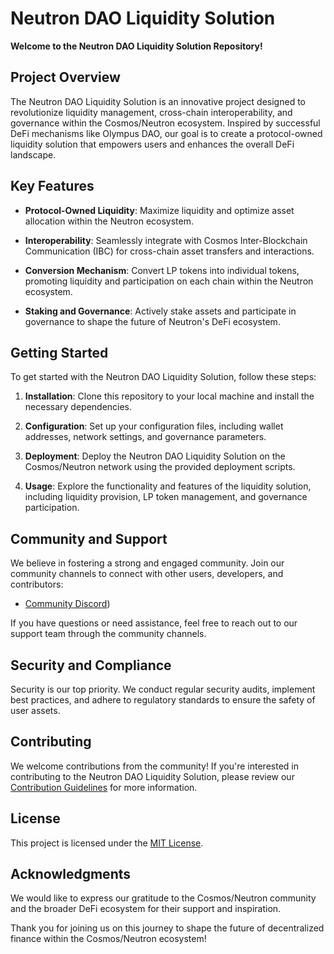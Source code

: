 # Neutron DAO Liquidity Solution

**Welcome to the Neutron DAO Liquidity Solution Repository!**

## Project Overview

The Neutron DAO Liquidity Solution is an innovative project designed to revolutionize liquidity management, cross-chain interoperability, and governance within the Cosmos/Neutron ecosystem. Inspired by successful DeFi mechanisms like Olympus DAO, our goal is to create a protocol-owned liquidity solution that empowers users and enhances the overall DeFi landscape.

## Key Features

- **Protocol-Owned Liquidity**: Maximize liquidity and optimize asset allocation within the Neutron ecosystem.

- **Interoperability**: Seamlessly integrate with Cosmos Inter-Blockchain Communication (IBC) for cross-chain asset transfers and interactions.

- **Conversion Mechanism**: Convert LP tokens into individual tokens, promoting liquidity and participation on each chain within the Neutron ecosystem.

- **Staking and Governance**: Actively stake assets and participate in governance to shape the future of Neutron's DeFi ecosystem.

## Getting Started

To get started with the Neutron DAO Liquidity Solution, follow these steps:

1. **Installation**: Clone this repository to your local machine and install the necessary dependencies.

2. **Configuration**: Set up your configuration files, including wallet addresses, network settings, and governance parameters.

3. **Deployment**: Deploy the Neutron DAO Liquidity Solution on the Cosmos/Neutron network using the provided deployment scripts.

4. **Usage**: Explore the functionality and features of the liquidity solution, including liquidity provision, LP token management, and governance participation.

## Community and Support

We believe in fostering a strong and engaged community. Join our community channels to connect with other users, developers, and contributors:

- [Community Discord](https://discord.gg/BBUzW3FaZ))

If you have questions or need assistance, feel free to reach out to our support team through the community channels.

## Security and Compliance

Security is our top priority. We conduct regular security audits, implement best practices, and adhere to regulatory standards to ensure the safety of user assets.

## Contributing

We welcome contributions from the community! If you're interested in contributing to the Neutron DAO Liquidity Solution, please review our [Contribution Guidelines](CONTRIBUTING.md) for more information.

## License

This project is licensed under the [MIT License](LICENSE.md).

## Acknowledgments

We would like to express our gratitude to the Cosmos/Neutron community and the broader DeFi ecosystem for their support and inspiration.

Thank you for joining us on this journey to shape the future of decentralized finance within the Cosmos/Neutron ecosystem!

